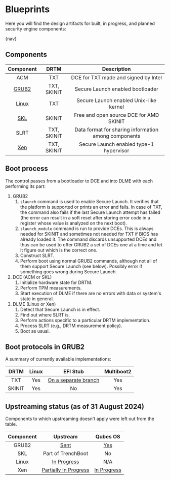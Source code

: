 # Blueprints

Here you will find the design artifacts for built, in progress, and planned
security engine components:

{nav}

## Components

| Component | DRTM        | Description
| :-------: | :--:        | :---------:
| ACM       | TXT         | DCE for TXT made and signed by Intel
| [GRUB2]   | TXT, SKINIT | Secure Launch enabled bootloader
| [Linux]   | TXT         | Secure Launch enabled Unix-like kernel
| [SKL]     | SKINIT      | Free and open source DCE for AMD SKINIT
| SLRT      | TXT, SKINIT | Data format for sharing information among components
| [Xen]     | TXT, SKINIT | Secure Launch enabled type-1 hypervisor

[GRUB2]: https://github.com/TrenchBoot/grub/
[Linux]: https://github.com/TrenchBoot/linux
[SKL]: https://github.com/TrenchBoot/secure-kernel-loader/
[Xen]: https://github.com/TrenchBoot/xen/

## Boot process

The control passes from a bootloader to DCE and into DLME with each performing
its part:

1. GRUB2
    1. `slaunch` command is used to enable Secure Launch.  It verifies that the
       platform is supported or prints an error and fails.
       In case of TXT, the command also fails if the last Secure Launch attempt
       has failed (the error can result in a soft reset after storing error code
       in a register whose value is analyzed on the next boot).
    2. `slaunch_module` command is run to provide DCEs.  This is always
       needed for SKINIT and sometimes not needed for TXT if BIOS has already
       loaded it.  The command discards unsupported DCEs and thus can be used to
       offer GRUB2 a set of DCEs one at a time and let it figure out which is
       the correct one.
    3. Construct SLRT.
    4. Perform boot using normal GRUB2 commands, although not all of them
       support Secure Launch (see below).  Possibly error if something goes
       wrong during Secure Launch.
2. DCE (ACM or SKL)
    1. Initialize hardware state for DRTM.
    2. Perform TPM measurements.
    3. Start execution of DLME if there are no errors with data or system's
       state in general.
3. DLME (Linux or Xen)
    1. Detect that Secure Launch is in effect.
    2. Find out where SLRT is.
    3. Perform actions specific to a particular DRTM implementation.
    4. Process SLRT (e.g., DRTM measurement policy).
    5. Boot as usual.

## Boot protocols in GRUB2

A summary of currently available implementations:

| DRTM   | Linux | EFI Stub                         | Multiboot2
| :--:   | :---: | :------:                         | :--------:
| TXT    |  Yes  | [On a separate branch][efi-stub] |    Yes
| SKINIT |  Yes  | No                               |    Yes

[efi-stub]: https://github.com/TrenchBoot/grub/tree/grub-sl-2.12-v10

## Upstreaming status (as of 31 August 2024)

Components to which upstreaming doesn't apply were left out from the table.

| Component | Upstream                        | Qubes OS
| :-------: | :------:                        | :------:
| GRUB2     | [Sent][grub-up]                 | [Yes][grub-qos]
| SKL       | Part of TrenchBoot              | No
| Linux     | [In Progress][linux-up]         | N/A
| Xen       | [Partially In Progress][xen-ap] | [In Progress][xen-qos]

[grub-up]: https://lists.gnu.org/archive/html/grub-devel/2024-08/msg00088.html
[grub-qos]: https://github.com/QubesOS/qubes-grub2/pull/13
[linux-up]: https://lore.kernel.org/lkml/20240826223835.3928819-1-ross.philipson@oracle.com/
[xen-qos]: https://github.com/QubesOS/qubes-vmm-xen/pull/160
[xen-ap]: https://lists.xenproject.org/archives/html/xen-devel/2023-11/msg01085.html

